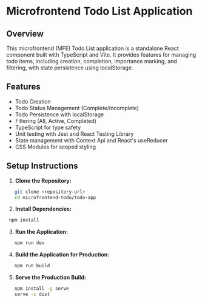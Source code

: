 # Microfrontend Todo List Application

## Overview

This microfrontend (MFE) Todo List application is a standalone React component built with TypeScript and Vite. It provides features for managing todo items, including creation, completion, importance marking, and filtering, with state persistence using localStorage.

## Features

- Todo Creation
- Todo Status Management (Complete/Incomplete)
- Todo Persistence with localStorage
- Filtering (All, Active, Completed)
- TypeScript for type safety
- Unit testing with Jest and React Testing Library
- State management with Context Api and React's useReducer
- CSS Modules for scoped styling

## Setup Instructions

1. **Clone the Repository:**

```bash
   git clone <repository-url>
   cd microfrontend-todo/todo-app
```

2. **Install Dependencies:**

```bash
 npm install
```

3. **Run the Application:**

```bash
   npm run dev
```

4. **Build the Application for Production:**

```bash
   npm run build
```

5. **Serve the Production Build:**

```bash
   npm install -g serve
   serve -s dist
```
